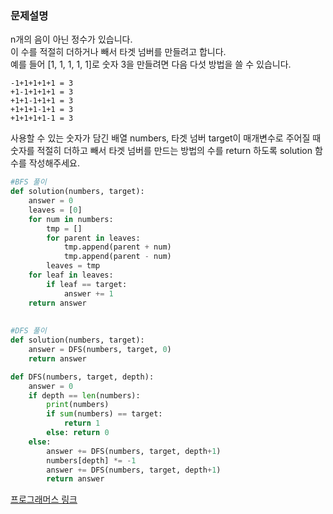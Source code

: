 ### 문제설명
n개의 음이 아닌 정수가 있습니다.  
이 수를 적절히 더하거나 빼서 타겟 넘버를 만들려고 합니다.  
예를 들어 [1, 1, 1, 1, 1]로 숫자 3을 만들려면 다음 다섯 방법을 쓸 수 있습니다.

```
-1+1+1+1+1 = 3
+1-1+1+1+1 = 3
+1+1-1+1+1 = 3
+1+1+1-1+1 = 3
+1+1+1+1-1 = 3
```

사용할 수 있는 숫자가 담긴 배열 numbers, 타겟 넘버 target이 매개변수로 주어질 때  
숫자를 적절히 더하고 빼서 타겟 넘버를 만드는 방법의 수를 return 하도록 solution 함수를 작성해주세요.

```python
#BFS 풀이
def solution(numbers, target):
    answer = 0
    leaves = [0]
    for num in numbers:
        tmp = []
        for parent in leaves:
            tmp.append(parent + num)
            tmp.append(parent - num)
        leaves = tmp
    for leaf in leaves:
        if leaf == target:
            answer += 1
    return answer
    
    
#DFS 풀이
def solution(numbers, target):
    answer = DFS(numbers, target, 0)
    return answer

def DFS(numbers, target, depth):
    answer = 0
    if depth == len(numbers):
        print(numbers)
        if sum(numbers) == target:
            return 1
        else: return 0
    else:
        answer += DFS(numbers, target, depth+1)
        numbers[depth] *= -1
        answer += DFS(numbers, target, depth+1)
        return answer
```

[프로그래머스 링크](https://programmers.co.kr/learn/courses/30/lessons/43165?language=python3)
